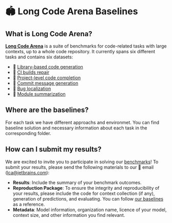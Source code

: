 # 🏟️ Long Code Arena Baselines

## What is Long Code Arena? 

[**Long Code Arena**](https://huggingface.co/spaces/JetBrains-Research/long-code-arena) is a suite of benchmarks for code-related tasks with large contexts, up to a whole code repository.
It currently spans six different tasks and contains six datasets:
* 🤗 [Library-based code generation](https://huggingface.co/datasets/JetBrains-Research/lca-library-based-code-generation)
* 🤗 [CI builds repair](https://huggingface.co/datasets/JetBrains-Research/lca-ci-builds-repair)
* 🤗 [Project-level code completion](https://huggingface.co/datasets/JetBrains-Research/lca-project-level-code-completion)
* 🤗 [Commit message generation](https://huggingface.co/datasets/JetBrains-Research/lca-commit-message-generation)
* 🤗 [Bug localization](https://huggingface.co/datasets/JetBrains-Research/lca-bug-localization)
* 🤗 [Module summarization](https://huggingface.co/datasets/JetBrains-Research/lca-module-summarization)

## Where are the baselines? 

For each task we have different approachs and environmet. You can find baseline solution and necessary information about each task in the corresponding folder. 

## How can I submit my results? 

We are excited to invite you to participate in solving our [benchmarks]((https://huggingface.co/spaces/JetBrains-Research/long-code-arena))! To submit your results, please send the following materials to our 📩 email (lca@jetbrains.com):  
* **Results**: Include the summary of your benchmark outcomes.
* **Reproduction Package**: To ensure the integrity and reproducibility of your results, please include the code for context collection (if any), generation of predictions, and evaluating. You can follow [our baselines](https://github.com/JetBrains-Research/lca-baselines) as a reference.  
* **Metadata**: Model information, organization name, licence of your model, context size, and other information you find relevant.
